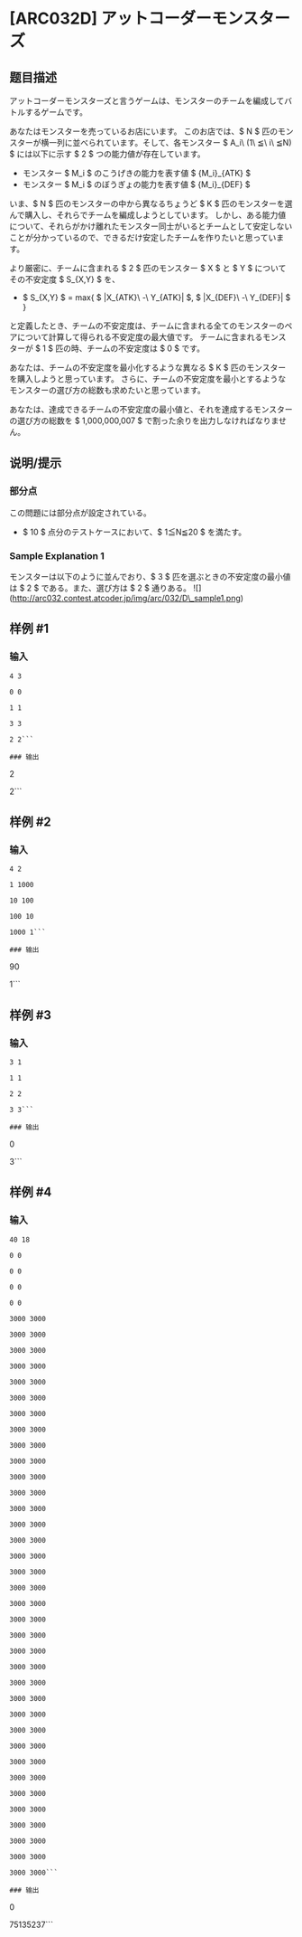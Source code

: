 # [ARC032D] アットコーダーモンスターズ

## 题目描述

[problemUrl]: https://atcoder.jp/contests/arc032/tasks/arc032_4

アットコーダーモンスターズと言うゲームは、モンスターのチームを編成してバトルするゲームです。

あなたはモンスターを売っているお店にいます。 このお店では、$ N $ 匹のモンスターが横一列に並べられています。そして、各モンスター $ A_i\ (1\ ≦\ i\ ≦N) $ には以下に示す $ 2 $ つの能力値が存在しています。

- モンスター $ M_i $ のこうげきの能力を表す値 $ {M_i}_{ATK} $
- モンスター $ M_i $ のぼうぎょの能力を表す値 $ {M_i}_{DEF} $

いま、$ N $ 匹のモンスターの中から異なるちょうど $ K $ 匹のモンスターを選んで購入し、それらでチームを編成しようとしています。 しかし、ある能力値について、それらがかけ離れたモンスター同士がいるとチームとして安定しないことが分かっているので、できるだけ安定したチームを作りたいと思っています。

より厳密に、チームに含まれる $ 2 $ 匹のモンスター $ X $ と $ Y $ についてその不安定度 $ S_{X,Y} $ を、

- $ S_{X,Y} $ = max{ $ |X_{ATK}\ -\ Y_{ATK}| $, $ |X_{DEF}\ -\ Y_{DEF}| $ }

と定義したとき、チームの不安定度は、チームに含まれる全てのモンスターのペアについて計算して得られる不安定度の最大値です。 チームに含まれるモンスターが $ 1 $ 匹の時、チームの不安定度は $ 0 $ です。

あなたは、チームの不安定度を最小化するような異なる $ K $ 匹のモンスターを購入しようと思っています。 さらに、チームの不安定度を最小とするようなモンスターの選び方の総数も求めたいと思っています。

あなたは、達成できるチームの不安定度の最小値と、それを達成するモンスターの選び方の総数を $ 1,000,000,007 $ で割った余りを出力しなければなりません。

## 说明/提示

### 部分点

この問題には部分点が設定されている。

- $ 10 $ 点分のテストケースにおいて、$ 1≦N≦20 $ を満たす。

### Sample Explanation 1

モンスターは以下のように並んでおり、$ 3 $ 匹を選ぶときの不安定度の最小値は $ 2 $ である。また、選び方は $ 2 $ 通りある。 !\[\](http://arc032.contest.atcoder.jp/img/arc/032/D\_sample1.png)

## 样例 #1

### 输入

```
4 3
0 0
1 1
3 3
2 2```

### 输出

```
2
2```

## 样例 #2

### 输入

```
4 2
1 1000
10 100
100 10
1000 1```

### 输出

```
90
1```

## 样例 #3

### 输入

```
3 1
1 1
2 2
3 3```

### 输出

```
0
3```

## 样例 #4

### 输入

```
40 18
0 0
0 0
0 0
0 0
3000 3000
3000 3000
3000 3000
3000 3000
3000 3000
3000 3000
3000 3000
3000 3000
3000 3000
3000 3000
3000 3000
3000 3000
3000 3000
3000 3000
3000 3000
3000 3000
3000 3000
3000 3000
3000 3000
3000 3000
3000 3000
3000 3000
3000 3000
3000 3000
3000 3000
3000 3000
3000 3000
3000 3000
3000 3000
3000 3000
3000 3000
3000 3000
3000 3000
3000 3000
3000 3000
3000 3000```

### 输出

```
0
75135237```

